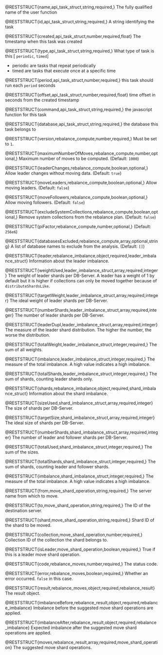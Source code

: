 @RESTSTRUCT{name,api_task_struct,string,required,}
The fully qualified name of the user function

@RESTSTRUCT{id,api_task_struct,string,required,}
A string identifying the task

@RESTSTRUCT{created,api_task_struct,number,required,float}
The timestamp when this task was created

@RESTSTRUCT{type,api_task_struct,string,required,}
What type of task is this [ `periodic`, `timed`]
  - periodic are tasks that repeat periodically
  - timed are tasks that execute once at a specific time

@RESTSTRUCT{period,api_task_struct,number,required,}
this task should run each `period` seconds

@RESTSTRUCT{offset,api_task_struct,number,required,float}
time offset in seconds from the created timestamp

@RESTSTRUCT{command,api_task_struct,string,required,}
the javascript function for this task

@RESTSTRUCT{database,api_task_struct,string,required,}
the database this task belongs to


@RESTSTRUCT{version,rebalance_compute,number,required,}
Must be set to `1`.

@RESTSTRUCT{maximumNumberOfMoves,rebalance_compute,number,optional,}
Maximum number of moves to be computed. (Default: `1000`)

@RESTSTRUCT{leaderChanges,rebalance_compute,boolean,optional,}
Allow leader changes without moving data. (Default: `true`)

@RESTSTRUCT{moveLeaders,rebalance_compute,boolean,optional,}
Allow moving leaders. (Default: `false`)

@RESTSTRUCT{moveFollowers,rebalance_compute,boolean,optional,}
Allow moving followers. (Default: `false`)

@RESTSTRUCT{excludeSystemCollections,rebalance_compute,boolean,optional,}
Remove system collections from the rebalance plan. (Default: `false`)

@RESTSTRUCT{piFactor,rebalance_compute,number,optional,}
(Default: `256e6`)

@RESTSTRUCT{databasesExcluded,rebalance_compute,array,optional,string}
A list of database names to exclude from the analysis. (Default: `[]`)

@RESTSTRUCT{leader,rebalance_imbalance,object,required,leader_imbalance_struct}
Information about the leader imbalance.

@RESTSTRUCT{weightUsed,leader_imbalance_struct,array,required,integer}
The weight of leader shards per DB-Server. A leader has a weight of 1 by default
but it is higher if collections can only be moved together because of
`distributeShardsLike`.

@RESTSTRUCT{targetWeight,leader_imbalance_struct,array,required,integer}
The ideal weight of leader shards per DB-Server.

@RESTSTRUCT{numberShards,leader_imbalance_struct,array,required,integer}
The number of leader shards per DB-Server.

@RESTSTRUCT{leaderDupl,leader_imbalance_struct,array,required,integer}
The measure of the leader shard distribution. The higher the number, the worse
the distribution.

@RESTSTRUCT{totalWeight,leader_imbalance_struct,integer,required,}
The sum of all weights.

@RESTSTRUCT{imbalance,leader_imbalance_struct,integer,required,}
The measure of the total imbalance. A high value indicates a high imbalance.

@RESTSTRUCT{totalShards,leader_imbalance_struct,integer,required,}
The sum of shards, counting leader shards only.

@RESTSTRUCT{shards,rebalance_imbalance,object,required,shard_imbalance_struct}
Information about the shard imbalance.

@RESTSTRUCT{sizeUsed,shard_imbalance_struct,array,required,integer}
The size of shards per DB-Server. 

@RESTSTRUCT{targetSize,shard_imbalance_struct,array,required,integer}
The ideal size of shards per DB-Server.

@RESTSTRUCT{numberShards,shard_imbalance_struct,array,required,integer}
The number of leader and follower shards per DB-Server.

@RESTSTRUCT{totalUsed,shard_imbalance_struct,integer,required,}
The sum of the sizes.

@RESTSTRUCT{totalShards,shard_imbalance_struct,integer,required,}
The sum of shards, counting leader and follower shards.

@RESTSTRUCT{imbalance,shard_imbalance_struct,integer,required,}
The measure of the total imbalance. A high value indicates a high imbalance.

@RESTSTRUCT{from,move_shard_operation,string,required,}
The server name from which to move.

@RESTSTRUCT{to,move_shard_operation,string,required,}
The ID of the destination server.

@RESTSTRUCT{shard,move_shard_operation,string,required,}
Shard ID of the shard to be moved.

@RESTSTRUCT{collection,move_shard_operation,number,required,}
Collection ID of the collection the shard belongs to.

@RESTSTRUCT{isLeader,move_shard_operation,boolean,required,}
True if this is a leader move shard operation.

@RESTSTRUCT{code,rebalance_moves,number,required,}
The status code.

@RESTSTRUCT{error,rebalance_moves,boolean,required,}
Whether an error occurred. `false` in this case.

@RESTSTRUCT{result,rebalance_moves,object,required,rebalance_result}
The result object.

@RESTSTRUCT{imbalanceBefore,rebalance_result,object,required,rebalance_imbalance}
Imbalance before the suggested move shard operations are applied.

@RESTSTRUCT{imbalanceAfter,rebalance_result,object,required,rebalance_imbalance}
Expected imbalance after the suggested move shard operations are applied.

@RESTSTRUCT{moves,rebalance_result,array,required,move_shard_operation}
The suggested move shard operations.
